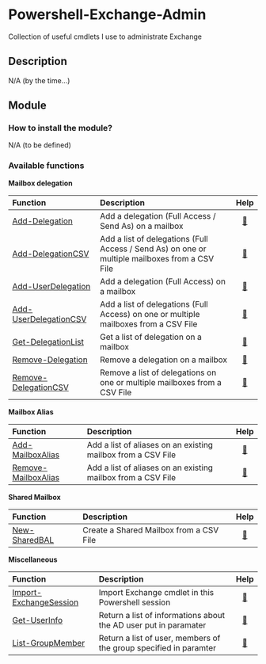# Powershell-Exchange-Admin

Collection of useful cmdlets I use to administrate Exchange

## Description

N/A (by the time...)

## Module

### How to install the module?

N/A (to be defined)

### Available functions

**Mailbox delegation**

| Function | Description | Help |
| :--- | :--- | :---: |
| [Add-Delegation](Module/ExchAdmin/Functions/Add-Delegation.ps1) | Add a delegation (Full Access / Send As) on a mailbox | [:book:](Documentation/Functions/Add-Delegation.md) |
| [Add-DelegationCSV](Module/ExchAdmin/Functions/Add-DelegationCSV.ps1) | Add a list of delegations (Full Access / Send As) on one or multiple mailboxes from a CSV File | [:book:](Documentation/Functions/Add-DelegationCSV.md) |
| [Add-UserDelegation](Module/ExchAdmin/Functions/Add-UserDelegation.ps1) | Add a delegation (Full Access) on a mailbox | [:book:](Documentation/Functions/Add-UserDelegation.md) |
| [Add-UserDelegationCSV](Module/ExchAdmin/Functions/Add-UserDelegationCSV.ps1) | Add a list of delegations (Full Access) on one or multiple mailboxes from a CSV File | [:book:](Documentation/Functions/Add-UserDelegationCSV.md) |
| [Get-DelegationList](Module/ExchAdmin/Functions/Get-Delegation.ps1) | Get a list of delegation on a mailbox | [:book:](Documentation/Functions/Get-Delegation.md) |
| [Remove-Delegation](Module/ExchAdmin/Functions/Remove-Delegation.ps1) | Remove a delegation on a mailbox | [:book:](Documentation/Functions/Remove-Delegation.md) |
| [Remove-DelegationCSV](Module/ExchAdmin/Functions/Remove-DelegationCSV.ps1) | Remove a list of delegations on one or multiple mailboxes from a CSV File | [:book:](Documentation/Functions/Remove-DelegationCSV.md) |

**Mailbox Alias**

| Function | Description | Help |
| :--- | :--- | :---: |
| [Add-MailboxAlias](Module/ExchAdmin/Functions/Add-MailboxAlias.ps1) | Add a list of aliases on an existing mailbox from a CSV File | [:book:](Documentation/Functions/Add-MailboxAlias.md) |
| [Remove-MailboxAlias](Module/ExchAdmin/Functions/Remove-MailboxAlias.ps1) | Add a list of aliases on an existing mailbox from a CSV File | [:book:](Documentation/Functions/Remove-MailboxAlias.md) |


**Shared Mailbox**

| Function | Description | Help |
| :--- | :--- | :---: |
| [New-SharedBAL](Module/ExchAdmin/Functions/New-SharedBAL.ps1) | Create a Shared Mailbox from a CSV File | [:book:](Documentation/Functions/New-SharedBAL.md) |

**Miscellaneous**

| Function | Description | Help |
| :--- | :--- | :---: |
| [Import-ExchangeSession](Module/ExchAdmin/Functions/Import-ExchangeSession.ps1) | Import Exchange cmdlet in this Powershell session | [:book:](Documentation/Functions/Import-ExchangeSession.md) |
| [Get-UserInfo](Module/ExchAdmin/Functions/Get-UserInfo.ps1) | Return a list of informations about the AD user put in paramater | [:book:](Documentation/Functions/Get-UserInfo.md) |
| [List-GroupMember](Module/ExchAdmin/Functions/List-GroupMember.ps1) | Return a list of user, members of the group specified in paramter  | [:book:](Documentation/Functions/List-GroupMember.md) |